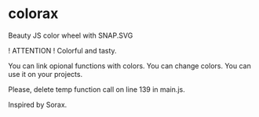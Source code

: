 # colorax
Beauty JS color wheel with SNAP.SVG

! ATTENTION !
Colorful and tasty.

You can link opional functions with colors.
You can change colors.
You can use it on your projects.

Please, delete temp function call on line 139 in main.js.

Inspired by Sorax.

#
